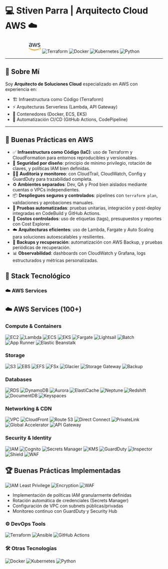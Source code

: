 # 💻 Stiven Parra | Arquitecto Cloud AWS ☁️

<p align="center">
  <img src="https://raw.githubusercontent.com/devicons/devicon/master/icons/amazonwebservices/amazonwebservices-original-wordmark.svg" width="40" title="AWS"/>
  <img src="https://cdn.jsdelivr.net/gh/devicons/devicon/icons/terraform/terraform-original.svg" width="40" title="Terraform"/>
  <img src="https://cdn.jsdelivr.net/gh/devicons/devicon/icons/docker/docker-original.svg" width="40" title="Docker"/>
  <img src="https://cdn.jsdelivr.net/gh/devicons/devicon/icons/kubernetes/kubernetes-plain.svg" width="40" title="Kubernetes"/>
  <img src="https://cdn.jsdelivr.net/gh/devicons/devicon/icons/python/python-original.svg" width="40" title="Python"/>
</p>

---

## 🚀 Sobre Mí

Soy **Arquitecto de Soluciones Cloud** especializado en AWS con experiencia en:
- 🏗️ Infraestructura como Código (Terraform)
- ⚡ Arquitecturas Serverless (Lambda, API Gateway)
- 🐳 Contenedores (Docker, ECS, EKS)
- 🔄 Automatización CI/CD (GitHub Actions, CodePipeline)

---

## 🧭 Buenas Prácticas en AWS

- ✅ **Infraestructura como Código (IaC)**: uso de Terraform y CloudFormation para entornos reproducibles y versionables.
- 🔐 **Seguridad por diseño**: principio de mínimo privilegio, rotación de claves, y políticas IAM bien definidas.
- 🕵️‍♂️ **Auditoría y monitoreo**: con CloudTrail, CloudWatch, Config y GuardDuty para trazabilidad completa.
- ♻️ **Ambientes separados**: Dev, QA y Prod bien aislados mediante cuentas o VPCs independientes.
- 📦 **Despliegues seguros y controlados**: pipelines con `terraform plan`, validaciones y aprobaciones manuales.
- 🧪 **Pruebas automatizadas**: pruebas unitarias, integración y post-deploy integradas en CodeBuild y GitHub Actions.
- 💸 **Costos controlados**: uso de etiquetas (tags), presupuestos y reportes con Cost Explorer.
- ☁️ **Arquitecturas eficientes**: uso de Lambda, Fargate y Auto Scaling para soluciones autoescalables y resilientes.
- 🔄 **Backups y recuperación**: automatización con AWS Backup, y pruebas periódicas de recuperación.
- 📊 **Observabilidad**: dashboards con CloudWatch y Grafana, logs estructurados y métricas personalizadas.


## 🔧 Stack Tecnológico

### ☁️ AWS Services
## ☁️ AWS Services (100+)

### Compute & Containers
<p>
  <img src="https://img.shields.io/badge/EC2-FF9900?logo=amazonec2&logoColor=white" alt="EC2"/>
  <img src="https://img.shields.io/badge/Lambda-FF9900?logo=awslambda&logoColor=white" alt="Lambda"/>
  <img src="https://img.shields.io/badge/ECS-FF6600?logo=amazonecs&logoColor=white" alt="ECS"/>
  <img src="https://img.shields.io/badge/EKS-0052CC?logo=amazoneks&logoColor=white" alt="EKS"/>
  <img src="https://img.shields.io/badge/Fargate-FF9900?logo=aws&logoColor=white" alt="Fargate"/>
  <img src="https://img.shields.io/badge/Lightsail-3F48CC?logo=amazonlightsail&logoColor=white" alt="Lightsail"/>
  <img src="https://img.shields.io/badge/Batch-FF9900?logo=aws&logoColor=white" alt="Batch"/>
  <img src="https://img.shields.io/badge/AppRunner-FF9900?logo=aws&logoColor=white" alt="App Runner"/>
  <img src="https://img.shields.io/badge/Elastic_Beanstalk-569A31?logo=awselasticbeanstalk&logoColor=white" alt="Elastic Beanstalk"/>
</p>

### Storage
<p>
  <img src="https://img.shields.io/badge/S3-569A31?logo=amazons3&logoColor=white" alt="S3"/>
  <img src="https://img.shields.io/badge/EBS-FF9900?logo=aws&logoColor=white" alt="EBS"/>
  <img src="https://img.shields.io/badge/EFS-FF9900?logo=aws&logoColor=white" alt="EFS"/>
  <img src="https://img.shields.io/badge/FSx-FF9900?logo=aws&logoColor=white" alt="FSx"/>
  <img src="https://img.shields.io/badge/Glacier-005571?logo=aws&logoColor=white" alt="Glacier"/>
  <img src="https://img.shields.io/badge/Storage_Gateway-FF9900?logo=aws&logoColor=white" alt="Storage Gateway"/>
  <img src="https://img.shields.io/badge/Backup-FF9900?logo=aws&logoColor=white" alt="Backup"/>
</p>

### Databases
<p>
  <img src="https://img.shields.io/badge/RDS-527FFF?logo=amazonrds&logoColor=white" alt="RDS"/>
  <img src="https://img.shields.io/badge/DynamoDB-4053D6?logo=amazondynamodb&logoColor=white" alt="DynamoDB"/>
  <img src="https://img.shields.io/badge/Aurora-0073BB?logo=amazonaurora&logoColor=white" alt="Aurora"/>
  <img src="https://img.shields.io/badge/ElastiCache-912B88?logo=aws&logoColor=white" alt="ElastiCache"/>
  <img src="https://img.shields.io/badge/Neptune-FF9900?logo=aws&logoColor=white" alt="Neptune"/>
  <img src="https://img.shields.io/badge/Redshift-8C4FFF?logo=amazonredshift&logoColor=white" alt="Redshift"/>
  <img src="https://img.shields.io/badge/DocumentDB-4053D6?logo=aws&logoColor=white" alt="DocumentDB"/>
  <img src="https://img.shields.io/badge/Keyspaces-FF9900?logo=aws&logoColor=white" alt="Keyspaces"/>
</p>

### Networking & CDN
<p>
  <img src="https://img.shields.io/badge/VPC-43B02A?logo=amazonvpc&logoColor=white" alt="VPC"/>
  <img src="https://img.shields.io/badge/CloudFront-005571?logo=amazoncloudfront&logoColor=white" alt="CloudFront"/>
  <img src="https://img.shields.io/badge/Route53-FFCC00?logo=amazonroute53&logoColor=black" alt="Route 53"/>
  <img src="https://img.shields.io/badge/Direct_Connect-FF9900?logo=aws&logoColor=white" alt="Direct Connect"/>
  <img src="https://img.shields.io/badge/PrivateLink-FF9900?logo=aws&logoColor=white" alt="PrivateLink"/>
  <img src="https://img.shields.io/badge/Global_Accelerator-FF9900?logo=aws&logoColor=white" alt="Global Accelerator"/>
  <img src="https://img.shields.io/badge/API_Gateway-FF4F8B?logo=amazonapigateway&logoColor=white" alt="API Gateway"/>
</p>

### Security & Identity
<p>
  <img src="https://img.shields.io/badge/IAM-0052CC?logo=awsiam&logoColor=white" alt="IAM"/>
  <img src="https://img.shields.io/badge/Cognito-FF9900?logo=amazoncognito&logoColor=white" alt="Cognito"/>
  <img src="https://img.shields.io/badge/Secrets_Manager-912B88?logo=aws&logoColor=white" alt="Secrets Manager"/>
  <img src="https://img.shields.io/badge/KMS-5D9CEC?logo=aws&logoColor=white" alt="KMS"/>
  <img src="https://img.shields.io/badge/GuardDuty-FF9900?logo=aws&logoColor=white" alt="GuardDuty"/>
  <img src="https://img.shields.io/badge/Inspector-FF9900?logo=aws&logoColor=white" alt="Inspector"/>
  <img src="https://img.shields.io/badge/Shield-FF9900?logo=aws&logoColor=white" alt="Shield"/>
  <img src="https://img.shields.io/badge/WAF-FF9900?logo=aws&logoColor=white" alt="WAF"/>
</p>

## 🏆 Buenas Prácticas Implementadas

<p>
  <img src="https://img.shields.io/badge/Principio_Mínimos_Privilegios-FF9900?logo=awsiam&logoColor=white" alt="IAM Least Privilege"/>
  <img src="https://img.shields.io/badge/Encriptación_Transit/At_Rest-0052CC?logo=awskms&logoColor=white" alt="Encryption"/>
  <img src="https://img.shields.io/badge/WAF_Shield-FF9900?logo=aws&logoColor=white" alt="WAF"/>
</p>

- Implementación de políticas IAM granularmente definidas
- Rotación automática de credenciales (Secrets Manager)
- Configuración de VPC con subnets públicas/privadas
- Monitoreo continuo con GuardDuty y Security Hub

### ⚙️ DevOps Tools
<p>
  <img src="https://img.shields.io/badge/Terraform-7B42BC?logo=terraform&logoColor=white" alt="Terraform"/>
  <img src="https://img.shields.io/badge/Ansible-EE0000?logo=ansible&logoColor=white" alt="Ansible"/>
  <img src="https://img.shields.io/badge/GitHub_Actions-2088FF?logo=githubactions&logoColor=white" alt="GitHub Actions"/>
</p>

### 🛠️ Otras Tecnologías
<p>
  <img src="https://img.shields.io/badge/Docker-2496ED?logo=docker&logoColor=white" alt="Docker"/>
  <img src="https://img.shields.io/badge/Kubernetes-326CE5?logo=kubernetes&logoColor=white" alt="Kubernetes"/>
  <img src="https://img.shields.io/badge/Python-3776AB?logo=python&logoColor=white" alt="Python"/>
</p>
